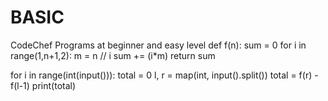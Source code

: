 # BASIC
CodeChef Programs at beginner and easy level
def f(n):
    sum = 0
    for i in range(1,n+1,2):
        m = n // i
        sum += (i*m)
    return sum

for i in range(int(input())):
    total = 0
    l, r = map(int, input().split())
    total = f(r) - f(l-1)
    print(total)
